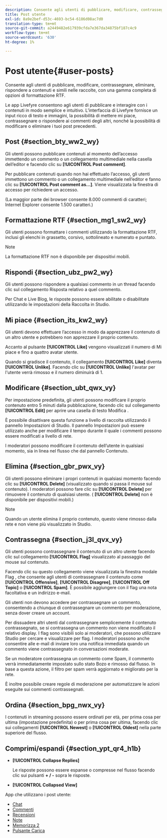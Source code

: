 ```yaml
---
description: Consente agli utenti di pubblicare, modificare, contrassegnare, eliminare, rispondere a contenuti e simili nelle raccolte, con una gamma completa di opzioni di formattazione RTF.
title: Post utente
exl-id: 8a9e2bef-d53c-4693-bc54-6186d08ac7d0
translation-type: tm+mt
source-git-commit: a2449482e617939cfda7e367da34875bf187c4c9
workflow-type: tm+mt
source-wordcount: '630'
ht-degree: 1%

---
```


# Post utente{#user-posts}

Consente agli utenti di pubblicare, modificare, contrassegnare, eliminare, rispondere a contenuti e simili nelle raccolte, con una gamma completa di opzioni di formattazione RTF.

Le app Livefyre consentono agli utenti di pubblicare e interagire con i contenuti in modo semplice e intuitivo. L’interfaccia di Livefyre fornisce un input ricco di testo e immagini, la possibilità di mettere mi piace, contrassegnare o rispondere ai commenti degli altri, nonché la possibilità di modificare o eliminare i tuoi post precedenti.

## Post {#section_bty_ww2_wy}

Gli utenti possono pubblicare contenuti al momento dell’accesso immettendo un commento o un collegamento multimediale nella casella dell’editor e facendo clic su **[!UICONTROL Post comment]**.

Per pubblicare contenuti quando non hai effettuato l’accesso, gli utenti immettono un commento o un collegamento multimediale nell’editor e fanno clic su **[!UICONTROL Post comment as…]**. Viene visualizzata la finestra di accesso per richiedere un accesso.

(La maggior parte dei browser consente 8.000 commenti di caratteri; Internet Explorer consente 1.500 caratteri.)

## Formattazione RTF {#section_mg1_sw2_wy}

Gli utenti possono formattare i commenti utilizzando la formattazione RTF, inclusi gli elenchi in grassetto, corsivo, sottolineato e numerato e puntato.

>[!NOTE]
>
>La formattazione RTF non è disponibile per dispositivi mobili.

## Rispondi {#section_ubz_pw2_wy}

Gli utenti possono rispondere a qualsiasi commento in un thread facendo clic sul collegamento Risposta relativo a quel commento.

Per Chat e Live Blog, le risposte possono essere abilitate o disabilitate utilizzando le impostazioni della Raccolta in Studio.

## Mi piace {#section_its_kw2_wy}

Gli utenti devono effettuare l’accesso in modo da apprezzare il contenuto di un altro utente e potrebbero non apprezzare il proprio contenuto.

Accanto al pulsante **[!UICONTROL Like]** vengono visualizzati il numero di Mi piace e fino a quattro avatar utente.

Quando si gradisce il contenuto, il collegamento **[!UICONTROL Like]** diventa **[!UICONTROL Unlike]**. Facendo clic su **[!UICONTROL Unlike]** l&#39;avatar per l&#39;utente verrà rimosso e il numero diminuirà di 1.

## Modificare      {#section_ubt_qwx_vy}

Per impostazione predefinita, gli utenti possono modificare il proprio contenuto entro 5 minuti dalla pubblicazione, facendo clic sul collegamento **[!UICONTROL Edit]** per aprire una casella di testo Modifica .

È possibile disattivare questa funzione a livello di raccolta utilizzando il pannello Impostazioni di Studio. Il pannello Impostazioni può essere utilizzato anche per modificare il tempo durante il quale i commenti possono essere modificati a livello di rete.

I moderatori possono modificare il contenuto dell’utente in qualsiasi momento, sia in linea nel flusso che dal pannello Contenuto.

## Elimina {#section_gbr_pwx_vy}

Gli utenti possono eliminare i propri contenuti in qualsiasi momento facendo clic su **[!UICONTROL Delete]** (visualizzato quando si passa il mouse sul contenuto). I moderatori possono fare clic su **[!UICONTROL Delete]** per rimuovere il contenuto di qualsiasi utente. ( **[!UICONTROL Delete]** non è disponibile per dispositivi mobili.)

>[!NOTE]
>
>Quando un utente elimina il proprio contenuto, questo viene rimosso dalla rete e non viene più visualizzato in Studio.

## Contrassegna {#section_j3l_qvx_vy}

Gli utenti possono contrassegnare il contenuto di un altro utente facendo clic sul collegamento **[!UICONTROL Flag]** visualizzato al passaggio del mouse sul contenuto.

Facendo clic su questo collegamento viene visualizzata la finestra modale Flag , che consente agli utenti di contrassegnare il contenuto come **[!UICONTROL Offensive]**, **[!UICONTROL Disagree]**, **[!UICONTROL Off Topic]** o **[!UICONTROL Spam]**. È possibile aggiungere con il flag una nota facoltativa e un indirizzo e-mail.

Gli utenti non devono accedere per contrassegnare un commento, consentendo a chiunque di contrassegnare un commento per moderazione, senza dover creare un account.

Per dissuadere altri utenti dal contrassegnare semplicemente il contenuto contrassegnato, se si contrassegna un commento non viene modificato il relativo display. I flag sono visibili solo ai moderatori, che possono utilizzare Studio per cercare e visualizzare per flag. I moderatori possono anche consentire alle e-mail di inviare loro una notifica immediata quando un commento viene contrassegnato in conversazioni moderate.

Se un moderatore contrassegna un commento come Spam, il commento verrà immediatamente impostato sullo stato Bozo e rimosso dal flusso. In base a questa azione, il filtro per spam verrà aggiornato e migliorato per la rete.

È inoltre possibile creare regole di moderazione per automatizzare le azioni eseguite sui commenti contrassegnati.

## Ordina {#section_bpg_nwx_vy}

I contenuti in streaming possono essere ordinati per età, per prima cosa per ultima (impostazione predefinita) o per prima cosa per ultima, facendo clic sui collegamenti **[!UICONTROL Newest]** o **[!UICONTROL Oldest]** nella parte superiore del flusso.

## Comprimi/espandi {#section_ypt_qr4_h1b}

* **[!UICONTROL Collapse Replies]**

   Le risposte possono essere espanse o compresse nel flusso facendo clic sui pulsanti **+ / -** sopra le risposte.

* **[!UICONTROL Collapsed View]**



App che utilizzano i post utente:

* [Chat](/help/using/c-about-apps/c-chat-app/c-chat-app.md#c_chat_app)
* [Commenti](/help/using/c-about-apps/c-comments/c-comments.md)
* [Recensioni](/help/using/c-about-apps/c-reviews-app/c-reviews-app.md#c_reviews_app)
* [Note](/help/using/c-about-apps/c-sidenotes-app/c-sidenotes-app.md#c_sidenotes_app)
* [Memorizza 2](/help/using/c-about-apps/c-storify2/c-storify2.md#c_storify2)
* [Pulsante Carica](/help/using/c-about-apps/c-upload-button-app/c-upload-button-app.md#c_upload_button_app)
